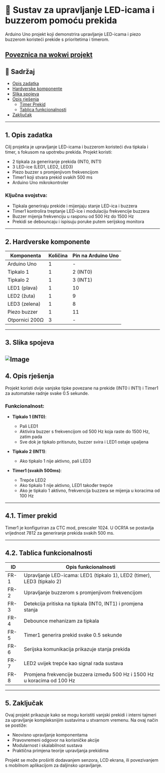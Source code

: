 # 🔁 Sustav za upravljanje LED-icama i buzzerom pomoću prekida

Arduino Uno projekt koji demonstrira upravljanje LED-icama i piezo buzzerom koristeći prekide s prioritetima i timerom.

[Poveznica na wokwi projekt](https://wokwi.com/projects/427038709644762113)
---

## 📖 Sadržaj

- [Opis zadatka](#1-opis-zadatka)  
- [Hardverske komponente](#2-hardverske-komponente)  
- [Slika spojeva](#3-slika-spojeva)  
- [Opis rješenja](#4-opis-rješenja)  
    - [Timer Prekid](#41-timer-prekid)
    - [Tablica funkcionalnosti](#42-tablica-funkcionalnosti)
- [Zaključak](#5-zaključak)  

---

## 1. Opis zadatka

Cilj projekta je upravljanje LED-icama i buzzerom koristeći dva tipkala i timer, s fokusom na upotrebu prekida. Projekt koristi:

- 2 tipkala za generiranje prekida (INT0, INT1)
- 3 LED-ice (LED1, LED2, LED3)
- Piezo buzzer s promjenjivom frekvencijom
- Timer1 koji stvara prekid svakih 500 ms
- Arduino Uno mikrokontroler

### Ključna svojstva:

- Tipkala generiraju prekide i mijenjaju stanje LED-ica i buzzera
- Timer1 kontrolira treptanje LED-ice i modulaciju frekvencije buzzera
- Buzzer mijenja frekvenciju u rasponu od 500 Hz do 1500 Hz
- Prekidi se debouncaju i ispisuju poruke putem serijskog monitora

---

## 2. Hardverske komponente

| Komponenta       | Količina | Pin na Arduino Uno         |
|------------------|----------|-----------------------------|
| Arduino Uno      | 1        | -                           |
| Tipkalo 1        | 1        | 2 (INT0)                    |
| Tipkalo 2        | 1        | 3 (INT1)                    |
| LED1 (plava)     | 1        | 10                          |
| LED2 (žuta)      | 1        | 9                           |
| LED3 (zelena)    | 1        | 8                           |
| Piezo buzzer     | 1        | 11                          |
| Otpornici 200Ω   | 3        | -                           |


---

## 3. Slika spojeva

![Image](https://github.com/user-attachments/assets/da3097e8-c63c-4077-b859-45b4b2a5f634)
---

## 4. Opis rješenja

Projekt koristi dvije vanjske tipke povezane na prekide (INT0 i INT1) i Timer1 za automatske radnje svake 0.5 sekunde.

### Funkcionalnost:

- **Tipkalo 1 (INT0)**:
  - Pali LED1
  - Aktivira buzzer s frekvencijom od 500 Hz koja raste do 1500 Hz, zatim pada
  - Sve dok je tipkalo pritisnuto, buzzer svira i LED1 ostaje upaljena

- **Tipkalo 2 (INT1)**:
  - Ako tipkalo 1 nije aktivno, pali LED3

- **Timer1 (svakih 500ms)**:
  - Trepće LED2
  - Ako tipkalo 1 nije aktivno, LED1 također trepće
  - Ako je tipkalo 1 aktivno, frekvencija buzzera se mijenja u koracima od 100 Hz

---

## 4.1. Timer prekid

Timer1 je konfiguriran za CTC mod, prescaler 1024. U OCR1A se postavlja vrijednost 7812 za generiranje prekida svakih 500 ms.

---

## 4.2. Tablica funkcionalnosti

| ID   | Opis funkcionalnosti |
|------|----------------------|
| FR-1 | Upravljanje LED-icama: LED1 (tipkalo 1), LED2 (timer), LED3 (tipkalo 2) |
| FR-2 | Upravljanje buzzerom s promjenjivom frekvencijom |
| FR-3 | Detekcija pritiska na tipkala (INT0, INT1) i promjena stanja |
| FR-4 | Debounce mehanizam za tipkala |
| FR-5 | Timer1 generira prekid svake 0.5 sekunde |
| FR-6 | Serijska komunikacija prikazuje stanja prekida |
| FR-7 | LED2 uvijek trepće kao signal rada sustava |
| FR-8 | Promjena frekvencije buzzera između 500 Hz i 1500 Hz u koracima od 100 Hz |

---

## 5. Zaključak

Ovaj projekt prikazuje kako se mogu koristiti vanjski prekidi i interni tajmeri za upravljanje kompleksnijim sustavima u stvarnom vremenu. Na ovaj način se postiže:

- Neovisno upravljanje komponentama
- Pravovremeni odgovor na korisničke akcije
- Modularnost i skalabilnost sustava
- Praktična primjena teorije upravljanja prekidima

Projekt se može proširiti dodavanjem senzora, LCD ekrana, ili povezivanjem s mobilnom aplikacijom za daljinsko upravljanje.



